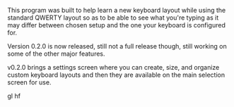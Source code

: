 This program was built to help learn a new keyboard layout while using the standard QWERTY layout so as to be able to see what you're typing as it may differ between chosen setup and the one your keyboard is configured for. 

Version 0.2.0 is now released, still not a full release though, still working on some of the other major features.

v0.2.0 brings a settings screen where you can create, size, and organize custom keyboard layouts and then they are available on the main selection screen for use.

gl hf
